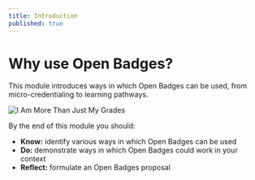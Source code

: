 ```yaml
---
title: Introduction
published: true
---
```


# Why use Open Badges?

This module introduces ways in which Open Badges can be used, from micro-credentialing to learning pathways.

<img src="{{ site.baseurl }}/img/visual-thinkery/more-than-grades.png" alt="I Am More Than Just My Grades">

By the end of this module you should:

* **Know:** identify various ways in which Open Badges can be used
* **Do:** demonstrate ways in which Open Badges could work in your context
* **Reflect:** formulate an Open Badges proposal
